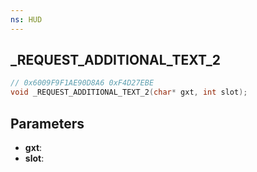 ```yaml
---
ns: HUD
---
```

## _REQUEST_ADDITIONAL_TEXT_2

```c
// 0x6009F9F1AE90D8A6 0xF4D27EBE
void _REQUEST_ADDITIONAL_TEXT_2(char* gxt, int slot);
```


## Parameters
* **gxt**: 
* **slot**: 

